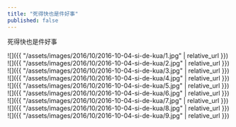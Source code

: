 ```yaml
---
title: "死得快也是件好事"
published: false
---
```

死得快也是件好事



![]({{ "/assets/images/2016/10/2016-10-04-si-de-kua/1.jpg" | relative_url }})
![]({{ "/assets/images/2016/10/2016-10-04-si-de-kua/2.jpg" | relative_url }})
![]({{ "/assets/images/2016/10/2016-10-04-si-de-kua/3.jpg" | relative_url }})
![]({{ "/assets/images/2016/10/2016-10-04-si-de-kua/4.jpg" | relative_url }})
![]({{ "/assets/images/2016/10/2016-10-04-si-de-kua/5.jpg" | relative_url }})
![]({{ "/assets/images/2016/10/2016-10-04-si-de-kua/6.jpg" | relative_url }})
![]({{ "/assets/images/2016/10/2016-10-04-si-de-kua/7.jpg" | relative_url }})
![]({{ "/assets/images/2016/10/2016-10-04-si-de-kua/8.jpg" | relative_url }})
![]({{ "/assets/images/2016/10/2016-10-04-si-de-kua/9.jpg" | relative_url }})

